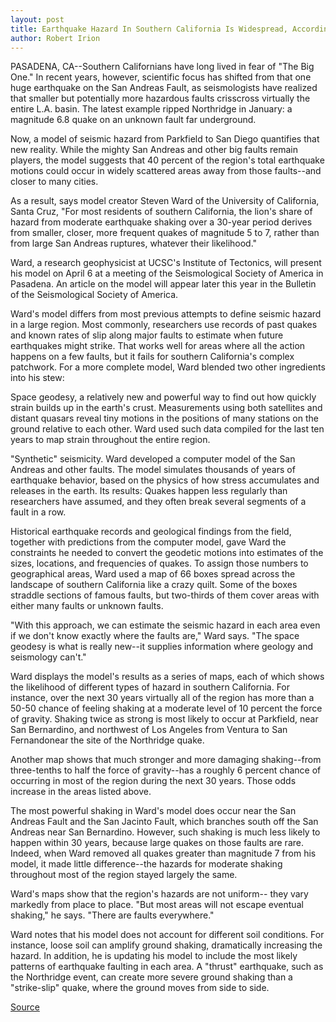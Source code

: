 ```yaml
---
layout: post
title: Earthquake Hazard In Southern California Is Widespread, According To Model That Combines Many Kinds Of Assessment 
author: Robert Irion
---
```


PASADENA, CA--Southern Californians have long lived in fear of "The  Big One." In recent years, however, scientific focus has shifted from  that one huge earthquake on the San Andreas Fault, as seismologists  have realized that smaller but potentially more hazardous faults  crisscross virtually the entire L.A. basin. The latest example ripped  Northridge in January: a magnitude 6.8 quake on an unknown fault far  underground.

Now, a model of seismic hazard from Parkfield to San Diego  quantifies that new reality. While the mighty San Andreas and other  big faults remain players, the model suggests that 40 percent of the  region's total earthquake motions could occur in widely scattered  areas away from those faults--and closer to many cities.

As a result, says model creator Steven Ward of the University  of California, Santa Cruz, "For most residents of southern California,  the lion's share of hazard from moderate earthquake shaking over a  30-year period derives from smaller, closer, more frequent quakes  of magnitude 5 to 7, rather than from large San Andreas ruptures,  whatever their likelihood."

Ward, a research geophysicist at UCSC's Institute of Tectonics,  will present his model on April 6 at a meeting of the Seismological  Society of America in Pasadena. An article on the model will appear  later this year in the Bulletin of the Seismological Society of  America.

Ward's model differs from most previous attempts to define  seismic hazard in a large region. Most commonly, researchers use  records of past quakes and known rates of slip along major faults to  estimate when future earthquakes might strike. That works well for  areas where all the action happens on a few faults, but it fails for  southern California's complex patchwork. For a more complete  model, Ward blended two other ingredients into his stew:

Space geodesy, a relatively new and powerful way to find out  how quickly strain builds up in the earth's crust. Measurements using  both satellites and distant quasars reveal tiny motions in the  positions of many stations on the ground relative to each other. Ward  used such data compiled for the last ten years to map strain  throughout the entire region.

"Synthetic" seismicity. Ward developed a computer model of  the San Andreas and other faults. The model simulates thousands of  years of earthquake behavior, based on the physics of how stress  accumulates and releases in the earth. Its results: Quakes happen  less regularly than researchers have assumed, and they often break  several segments of a fault in a row.

Historical earthquake records and geological findings from the  field, together with predictions from the computer model, gave Ward  the constraints he needed to convert the geodetic motions into  estimates of the sizes, locations, and frequencies of quakes. To  assign those numbers to geographical areas, Ward used a map of 66  boxes spread across the landscape of southern California like a  crazy quilt. Some of the boxes straddle sections of famous faults,  but two-thirds of them cover areas with either many faults or  unknown faults.

"With this approach, we can estimate the seismic hazard in  each area even if we don't know exactly where the faults are," Ward  says. "The space geodesy is what is really new--it supplies  information where geology and seismology can't."

Ward displays the model's results as a series of maps, each of  which shows the likelihood of different types of hazard in southern  California. For instance, over the next 30 years virtually all of the  region has more than a 50-50 chance of feeling shaking at a  moderate level of 10 percent the force of gravity. Shaking twice as  strong is most likely to occur at Parkfield, near San Bernardino, and  northwest of Los Angeles from Ventura to San Fernando­near the  site of the Northridge quake.

Another map shows that much stronger and more damaging  shaking--from three-tenths to half the force of gravity--has a  roughly 6 percent chance of occurring in most of the region during  the next 30 years. Those odds increase in the areas listed above.

The most powerful shaking in Ward's model does occur near the  San Andreas Fault and the San Jacinto Fault, which branches south  off the San Andreas near San Bernardino. However, such shaking is  much less likely to happen within 30 years, because large quakes on  those faults are rare. Indeed, when Ward removed all quakes greater  than magnitude 7 from his model, it made little difference--the  hazards for moderate shaking throughout most of the region stayed  largely the same.

Ward's maps show that the region's hazards are not uniform-- they vary markedly from place to place. "But most areas will not  escape eventual shaking," he says. "There are faults everywhere."

Ward notes that his model does not account for different soil  conditions. For instance, loose soil can amplify ground shaking,  dramatically increasing the hazard. In addition, he is updating his  model to include the most likely patterns of earthquake faulting in  each area. A "thrust" earthquake, such as the Northridge event, can  create more severe ground shaking than a "strike-slip" quake, where  the ground moves from side to side.

[Source](http://www1.ucsc.edu/news_events/press_releases/archive/93-94/04-94/040194-Quake_hazard_widesp.html "Permalink to 040194-Quake_hazard_widesp")
